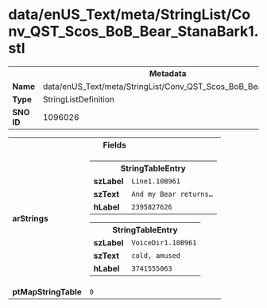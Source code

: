 <h1>data/enUS_Text/meta/StringList/Conv_QST_Scos_BoB_Bear_StanaBark1.stl</h1><table><tr><th colspan="100%">Metadata</th></tr><tr><td><b>Name</b></td><td>data/enUS_Text/meta/StringList/Conv_QST_Scos_BoB_Bear_StanaBark1.stl</td></tr><tr><td><b>Type</b></td><td>StringListDefinition</td></tr><tr><td><b>SNO ID</b></td><td>1096026</td></tr></table>

<table><tr><th colspan="100%">Fields</th></tr><tr><td><b>arStrings</b></td><td><table><tr><th colspan="100%">StringTableEntry</th></tr><tr><td><b>szLabel</b></td><td><code>Line1.10B961</code></td></tr><tr><td><b>szText</b></td><td><code>And my Bear returns…</code></td></tr><tr><td><b>hLabel</b></td><td><code>2395827626</code></td></tr></table>


<table><tr><th colspan="100%">StringTableEntry</th></tr><tr><td><b>szLabel</b></td><td><code>VoiceDir1.10B961</code></td></tr><tr><td><b>szText</b></td><td><code>cold, amused</code></td></tr><tr><td><b>hLabel</b></td><td><code>3741555063</code></td></tr></table>


</td></tr><tr><td><b>ptMapStringTable</b></td><td><code>0</code></td></tr></table>

